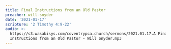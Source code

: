 ```yaml
---
title: Final Instructions from an Old Pastor
preacher: will-snyder
date: '2021-01-17'
scripture: '2 Timothy 4:9-22'
audio: >-
  https://s3.wasabisys.com/coventrypca.church/sermons/2021.01.17.A Final
  Instructions from an Old Pastor - Will Snyder.mp3
---
```

